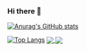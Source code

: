 ### Hi there 👋
[![Anurag's GitHub stats](https://github-readme-stats.vercel.app/api?username=yiliou&show_icons=true&theme=dark)](https://github.com/yiliou/github-readme-stats)

[![Top Langs](https://github-readme-stats.vercel.app/api/top-langs/?username=yiliou&layout=compact)](https://github.com/yiliou/github-readme-stats)
<a href="https://github.com/yiliou/github-readme-stats">
  <img align="center" src="https://github-readme-stats.vercel.app/api/pin/?username=yiliou&repo=github-readme-stats" />
</a>
<a href="https://github.com/yiliou/convoychat">
  <img align="center" src="https://github-readme-stats.vercel.app/api/pin/?username=yilioua&repo=convoychat" />
</a>
<!--
**yiliou/yiliou** is a ✨ _special_ ✨ repository because its `README.md` (this file) appears on your GitHub profile.

Here are some ideas to get you started:

- 🔭 I’m currently working on ...
- 🌱 I’m currently learning ...
- 👯 I’m looking to collaborate on ...
- 🤔 I’m looking for help with ...
- 💬 Ask me about ...
- 📫 How to reach me: ...
- 😄 Pronouns: ...
- ⚡ Fun fact: ...
-->
